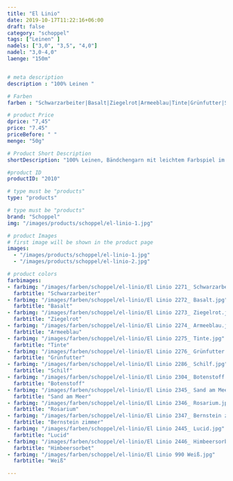 ```yaml
---
title: "El Linio"
date: 2019-10-17T11:22:16+06:00
draft: false
category: "schoppel"
tags: ["Leinen" ]
nadels: ["3,0", "3,5", "4,0"]
nadel: "3,0-4,0" 
laenge: "150m"	


# meta description
description : "100% Leinen "

# Farben
farben : "Schwarzarbeiter|Basalt|Ziegelrot|Armeeblau|Tinte|Grünfutter|Schilf|Botenstoff|Sand am Meer|Rosarium|Bernstein zimmer|Lucid|Himbeersorbet|Weiß"

# product Price
dprice: "7,45"
price: "7.45"
priceBefore: " "
menge: "50g"

# Product Short Description
shortDescription: "100% Leinen, Bändchengarn mit leichtem Farbspiel im Farbton"

#product ID
productID: "2010"

# type must be "products"
type: "products"

# type must be "products"
brand: "Schoppel"
img: "/images/products/schoppel/el-linio-1.jpg"   

# product Images
# first image will be shown in the product page
images:
  - "/images/products/schoppel/el-linio-1.jpg"
  - "/images/products/schoppel/el-linio-2.jpg"

# product colors
farbimages:
- farbimg: "/images/farben/schoppel/el-linio/El Linio 2271_ Schwarzarbeiter.jpg"	
  farbtitle: "Schwarzarbeiter"
- farbimg: "/images/farben/schoppel/el-linio/El Linio 2272_ Basalt.jpg"	
  farbtitle: "Basalt"
- farbimg: "/images/farben/schoppel/el-linio/El Linio 2273_ Ziegelrot.jpg"	
  farbtitle: "Ziegelrot"
- farbimg: "/images/farben/schoppel/el-linio/El Linio 2274_ Armeeblau.jpg"	
  farbtitle: "Armeeblau"
- farbimg: "/images/farben/schoppel/el-linio/El Linio 2275_ Tinte.jpg"	
  farbtitle: "Tinte"
- farbimg: "/images/farben/schoppel/el-linio/El Linio 2276_ Grünfutter.jpg"	
  farbtitle: "Grünfutter"
- farbimg: "/images/farben/schoppel/el-linio/El Linio 2286_ Schilf.jpg"	
  farbtitle: "Schilf"
- farbimg: "/images/farben/schoppel/el-linio/El Linio 2304_ Botenstoff.jpg"	
  farbtitle: "Botenstoff"
- farbimg: "/images/farben/schoppel/el-linio/El Linio 2345_ Sand am Meer.jpg"	
  farbtitle: "Sand am Meer"
- farbimg: "/images/farben/schoppel/el-linio/El Linio 2346_ Rosarium.jpg"	
  farbtitle: "Rosarium"
- farbimg: "/images/farben/schoppel/el-linio/El Linio 2347_ Bernstein zimmer.jpg"	
  farbtitle: "Bernstein zimmer"
- farbimg: "/images/farben/schoppel/el-linio/El Linio 2445_ Lucid.jpg"	
  farbtitle: "Lucid"
- farbimg: "/images/farben/schoppel/el-linio/El Linio 2446_ Himbeersorbet.jpg"	
  farbtitle: "Himbeersorbet"
- farbimg: "/images/farben/schoppel/el-linio/El Linio 990 Weiß.jpg"	
  farbtitle: "Weiß"

---
```



